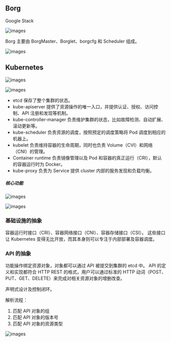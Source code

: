 ## Borg

Google Stack

![images](http://70data.net/upload/kubernetes/c7ed0043465bccff2efc1a1257e970bd.png)

Borg 主要由 BorgMaster、Borglet、borgcfg 和 Scheduler 组成。

![images](http://70data.net/upload/kubernetes/assets_-LDAOok5ngY4pc1lEDes_-LpOIkR-zouVcB8QsFj__-LpOIpVMFQyXyJo5lim-_borg.png)

## Kubernetes

![images](http://70data.net/upload/kubernetes/8ee9f2fa987eccb490cfaa91c6484f67.png)

![images](https://70data.oss-cn-beijing.aliyuncs.com/note/20201114142804.svg)

- etcd 保存了整个集群的状态。
- kube-apiserver 提供了资源操作的唯一入口，并提供认证、授权、访问控制、API 注册和发现等机制。
- kube-controller-manager 负责维护集群的状态，比如故障检测、自动扩展、滚动更新等。
- kube-scheduler 负责资源的调度，按照预定的调度策略将 Pod 调度到相应的机器上。
- kubelet 负责维持容器的生命周期，同时也负责 Volume（CVI）和网络（CNI）的管理。
- Container runtime 负责镜像管理以及 Pod 和容器的真正运行（CRI），默认的容器运行时为 Docker。
- kube-proxy 负责为 Service 提供 cluster 内部的服务发现和负载均衡。

##### 核心功能

![images](http://70data.net/upload/kubernetes/16c095d6efb8d8c226ad9b098689f306.png)

![images](http://70data.net/upload/kubernetes/222392-cfb2274a7fea6df0.png)

### 基础设施的抽象

容器运行时接口（CRI）、容器网络接口（CNI）、容器存储接口（CSI）。
这些接口让 Kubernetes 变得无比开放，而其本身则可以专注于内部部署及容器调度。

### API 的抽象

功能操作绑定资源对象，对象都可以通过 API 被提交到集群的 etcd 中。
API 的定义和实现都符合 HTTP REST 的格式，用户可以通过标准的 HTTP 动词（POST、PUT、GET、DELETE）来完成对相关资源对象的增删改查。

声明式设计及控制闭环。

解析流程：
1. 匹配 API 对象的组
2. 匹配 API 对象的版本号
3. 匹配 API 对象的资源类型

![images](http://70data.net/upload/kubernetes/assetsF-LDAOok5ngY4pc1lEDesF-La8Wy3SQAP-8onLZ7uTF-La8X6ljrf3pM1bbtQ_0Fcore-packages.png)

